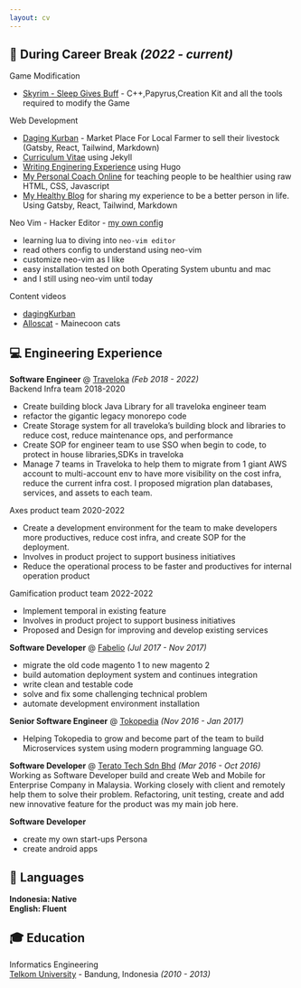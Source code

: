 ```yaml
---
layout: cv
---
```


## 🏡 During Career Break _(2022 - current)_ <br>

Game Modification

- [Skyrim - Sleep Gives Buff](https://www.nexusmods.com/skyrimspecialedition/mods/131972/) - C++,Papyrus,Creation Kit and all the tools required to modify the Game

Web Development

- [Daging Kurban](https://dagingkurban.com/) - Market Place For Local Farmer to sell their livestock (Gatsby, React, Tailwind, Markdown)
- [Curriculum Vitae](https://gujarats.github.io/cv/) using Jekyll
- [Writing Enginering Experience](https://gujarats.github.io/blog/) using Hugo
- [My Personal Coach Online](https://coach.gsfits.com/) for teaching people to be healthier using raw HTML, CSS, Javascript
- [My Healthy Blog](http://gsfits.com) for sharing my experience to be a better person in life. Using Gatsby, React, Tailwind, Markdown

Neo Vim - Hacker Editor - [my own config](https://github.com/Gujarats/dotfiles)

- learning lua to diving into `neo-vim editor`
- read others config to understand using neo-vim
- customize neo-vim as I like
- easy installation tested on both Operating System ubuntu and mac
- and I still using neo-vim until today

Content videos

- [dagingKurban](https://youtube.com/@dagingkurbandotcom)
- [Alloscat](https://instagram.com/allooscat) - Mainecoon cats

## 💻 Engineering Experience

**Software Engineer** @ [Traveloka](https://traveloka.com/) _(Feb 2018 - 2022)_ <br>
Backend Infra team 2018-2020

- Create building block Java Library for all traveloka engineer team
- refactor the gigantic legacy monorepo code
- Create Storage system for all traveloka’s building block and libraries to reduce cost, reduce maintenance ops, and performance
- Create SOP for engineer team to use SSO when begin to code, to protect in house libraries,SDKs in traveloka
- Manage 7 teams in Traveloka to help them to migrate from 1 giant AWS account to multi-account env to have more visibility on the cost infra, reduce the current infra cost. I proposed migration plan databases, services, and assets to each team.

Axes product team 2020-2022

- Create a development environment for the team to make developers more productives, reduce cost infra, and create SOP for the deployment.
- Involves in product project to support business initiatives
- Reduce the operational process to be faster and productives for internal operation product

Gamification product team 2022-2022

- Implement temporal in existing feature
- Involves in product project to support business initiatives
- Proposed and Design for improving and develop existing services

**Software Developer** @ [Fabelio](https://fabelio.com/) _(Jul 2017 - Nov 2017)_ <br>

- migrate the old code magento 1 to new magento 2
- build automation deployment system and continues integration
- write clean and testable code
- solve and fix some challenging technical problem
- automate development environment installation

**Senior Software Engineer** @ [Tokopedia](https://tokopedia.com/) _(Nov 2016 - Jan 2017)_ <br>

- Helping Tokopedia to grow and become part of the team to build Microservices system using modern programming language GO.

**Software Developer** @ [Terato Tech Sdn Bhd](https://www.teratotech.com/) _(Mar 2016 - Oct 2016)_ <br>
Working as Software Developer build and create Web and Mobile for Enterprise Company in Malaysia.
Working closely with client and remotely help them to solve their problem. Refactoring, unit testing, create and add new innovative feature for the product was my main job here.

**Software Developer**

- create my own start-ups Persona
- create android apps

## 💬 Languages

**Indonesia: Native** <br>
**English: Fluent** <br>

## 🎓 Education

Informatics Engineering <br>
[Telkom University](https://telkomuniversity.ac.id/) - Bandung, Indonesia _(2010 - 2013)_
